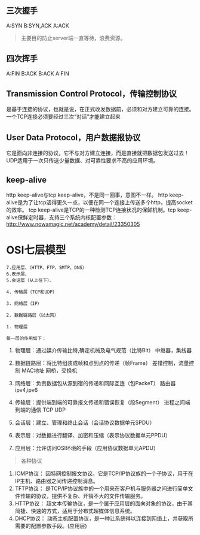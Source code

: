 ## 三次握手
A:SYN
B:SYN,ACK
A:ACK

>主要目的防止server端一直等待，浪费资源。

## 四次挥手
A:FIN
B:ACK
B:ACK
A:FIN
## Transmission Control Protocol，传输控制协议
是基于连接的协议，也就是说，在正式收发数据前，必须和对方建立可靠的连接。一个TCP连接必须要经过三次“对话”才能建立起来
## User Data Protocol，用户数据报协议
它是面向非连接的协议，它不与对方建立连接，而是直接就把数据包发送过去！ UDP适用于一次只传送少量数据、对可靠性要求不高的应用环境。

## keep-alive
http keep-alive与tcp keep-alive，不是同一回事，意图不一样。
http keep-alive是为了让tcp活得更久一点，以便在同一个连接上传送多个http，提高socket的效率。
tcp keep-alive是TCP的一种检测TCP连接状况的保鲜机制。tcp keep-alive保鲜定时器，支持三个系统内核配置参数：http://www.nowamagic.net/academy/detail/23350305

# OSI七层模型


    7.应用层、（HTTP、FTP、SMTP、DNS）
    6.表示层、
    5.会话层（从上往下）、

    4. 传输层（TCP和UDP）

    3. 网络层（IP）

    2. 数据链路层（以太网）

    1. 物理层

    每一层的作用如下：

1. 物理层：通过媒介传输比特,确定机械及电气规范（比特Bit）
中继器，集线器
2. 数据链路层：将比特组装成帧和点到点的传递（帧Frame）
差错控制，流量控制
MAC地址
网桥，交换机
3. 网络层：负责数据包从源到宿的传递和网际互连（包PackeT）
路由器
ipv4,ipv6

4. 传输层：提供端到端的可靠报文传递和错误恢复（段Segment）
进程之间端到端的通信
TCP
UDP

5. 会话层：建立、管理和终止会话（会话协议数据单元SPDU）
6. 表示层：对数据进行翻译、加密和压缩（表示协议数据单元PPDU）
7. 应用层：允许访问OSI环境的手段（应用协议数据单元APDU）


> 各种协议
1. ICMP协议： 因特网控制报文协议。它是TCP/IP协议族的一个子协议，用于在IP主机、路由器之间传递控制消息。 
2. TFTP协议： 是TCP/IP协议族中的一个用来在客户机与服务器之间进行简单文件传输的协议，提供不复杂、开销不大的文件传输服务。 
3. HTTP协议： 超文本传输协议，是一个属于应用层的面向对象的协议，由于其简捷、快速的方式，适用于分布式超媒体信息系统。 
4. DHCP协议： 动态主机配置协议，是一种让系统得以连接到网络上，并获取所需要的配置参数手段。(应用层)

